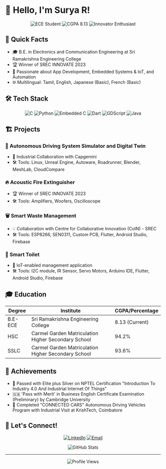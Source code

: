 # 👋 Hello, I'm Surya R!

<div align="center">
  <img src="https://img.shields.io/badge/ECE-Student-blue?style=for-the-badge" alt="ECE Student"/>
  <img src="https://img.shields.io/badge/CGPA-8.13-success?style=for-the-badge" alt="CGPA 8.13"/>
  <img src="https://img.shields.io/badge/Innovator-Enthusiast-orange?style=for-the-badge" alt="Innovator Enthusiast"/>
</div>

## 🚀 Quick Facts

- 🎓 B.E. in Electronics and Communication Engineering at Sri Ramakrishna Engineering College
- 🏆 Winner of SREC INNOVATE 2023
- 🌟 Passionate about App Development, Embedded Systems & IoT, and Automation
- 🌐 Multilingual: Tamil, English, Japanese (Basic), French (Basic)

## 🛠️ Tech Stack

<div align="center">

![C](https://img.shields.io/badge/C-Moderate-blue?style=flat-square&logo=c)
![Python](https://img.shields.io/badge/Python-Basics-yellow?style=flat-square&logo=python)
![Embedded C](https://img.shields.io/badge/Embedded_C-Basics-lightgrey?style=flat-square&logo=c)
![Dart](https://img.shields.io/badge/Dart-Moderate-blue?style=flat-square&logo=dart)
![GDScript](https://img.shields.io/badge/GDScript-Basics-orange?style=flat-square&logo=godot-engine)
![Java](https://img.shields.io/badge/Java-Basics-red?style=flat-square&logo=java)

</div>

## 🏗️ Projects

### 🚗 Autonomous Driving System Simulator and Digital Twin
- 🤝 Industrial Collaboration with Capgemini
- 🛠️ Tools: Linux, Unreal Engine, Autoware, Roadrunner, Blender, MeshLab, CloudCompare

### 🔥 Acoustic Fire Extinguisher
- 🏆 Winner of SREC INNOVATE 2023
- 🛠️ Tools: Amplifiers, Woofers, Oscilloscope

### 🗑️ Smart Waste Management
- 💡 Collaboration with Centre for Collaborative Innovation (CoIN) - SREC
- 🛠️ Tools: ESP8266, SEN0311, Custom PCB, Flutter, Android Studio, Firebase

### 🚽 Smart Toilet
- 🧠 IoT-enabled management application
- 🛠️ Tools: I2C module, IR Sensor, Servo Motors, Arduino IDE, Flutter, Android Studio, Firebase

## 🎓 Education

<div align="center">

| Degree | Institute | CGPA/Percentage |
|--------|-----------|-----------------|
| B.E-ECE | Sri Ramakrishna Engineering College | 8.13 (Current) |
| HSC | Carmel Garden Matriculation Higher Secondary School | 94.2% |
| SSLC | Carmel Garden Matriculation Higher Secondary School | 93.6% |

</div>

## 🌟 Achievements

- 🏅 Passed with Elite plus Silver on NPTEL Certification "Introduction To Industry 4.0 And Industrial Internet Of Things"
- 🇬🇧 'Pass with Merit' in Business English Certificate Examination (Preliminary) by Cambridge University
- 🚗 Completed "CONNECTED CARS" Autonomous Driving Vehicles Program with Industrial Visit at KrishTech, Coimbatore

## 🤝 Let's Connect!

<div align="center">

[![LinkedIn](https://img.shields.io/badge/LinkedIn-Connect-blue?style=for-the-badge&logo=linkedin)](https://www.linkedin.com/in/surya-rangaraj-k/)
[![Email](https://img.shields.io/badge/Email-Contact-red?style=for-the-badge&logo=gmail)](mailto:suryar8434@gmail.com)

</div>

<div align="center">
  <img src="https://github-readme-stats.vercel.app/api?username=YourGitHubUsername&show_icons=true&theme=radical" alt="GitHub Stats" />
</div>

---

<div align="center">
  <img src="https://komarev.com/ghpvc/?username=YourGitHubUsername&color=blueviolet" alt="Profile Views" />
</div>
